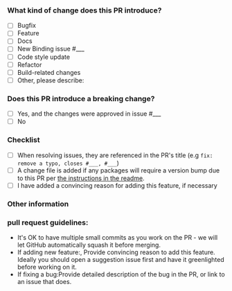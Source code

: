 <!--
Update "[ ]" to "[x]" to check a box
-->

### What kind of change does this PR introduce?
<!-- Check at least one. If you are introducing a new binding, you must reference an issue where this binding has been proposed, discussed and approved by the maintainers. -->

- [ ] Bugfix
- [ ] Feature
- [ ] Docs
- [ ] New Binding issue #___
- [ ] Code style update
- [ ] Refactor
- [ ] Build-related changes
- [ ] Other, please describe:

### Does this PR introduce a breaking change?
<!-- If yes, please describe the impact and migration path for existing applications in an attached issue. -->

- [ ] Yes, and the changes were approved in issue #___
- [ ] No

### Checklist
- [ ] When resolving issues, they are referenced in the PR's title (e.g `fix: remove a typo, closes #___, #___`)
- [ ] A change file is added if any packages will require a version bump due to this PR per [the instructions in the readme](https://github.com/tauri-apps/tauri/blob/dev/.changes/readme.md).
- [ ] I have added a convincing reason for adding this feature, if necessary

### Other information


### pull request guidelines:
* It's OK to have multiple small commits as you work on the PR - we will let GitHub automatically squash it before merging.
* If adding new feature:, Provide convincing reason to add this feature. Ideally you should open a suggestion issue first and have it greenlighted before working on it.
* If fixing a bug:Provide detailed description of the bug in the PR, or link to an issue that does.
